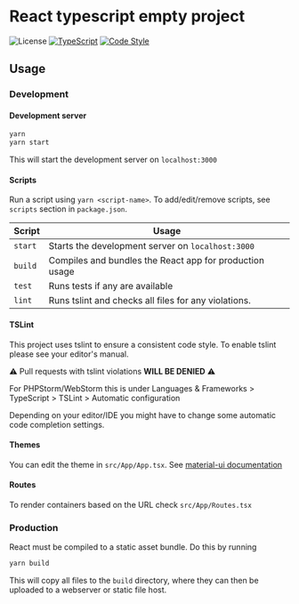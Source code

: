 # React typescript empty project

![License](https://img.shields.io/github/license/jannes-io/react-ts-basic-structure)
[![TypeScript](https://img.shields.io/badge/%3C%2F%3E-TypeScript-blue)](https://www.typescriptlang.org/) 
[![Code Style](https://badgen.net/badge/code%20style/airbnb/ff5a5f?icon=airbnb)](https://github.com/airbnb/javascript)

## Usage

### Development

#### Development server

```bash
yarn
yarn start
```
This will start the development server on `localhost:3000`

#### Scripts

Run a script using `yarn <script-name>`. To add/edit/remove scripts, see `scripts` section in `package.json`.

| Script | Usage |
| --- | --- |
|`start`|Starts the development server on `localhost:3000`|
|`build`|Compiles and bundles the React app for production usage|
|`test`|Runs tests if any are available|
|`lint`|Runs tslint and checks all files for any violations.|

#### TSLint
This project uses tslint to ensure a consistent code style.
To enable tslint please see your editor's manual.

⚠ Pull requests with tslint violations **WILL BE DENIED** ⚠

For PHPStorm/WebStorm this is under
Languages & Frameworks > TypeScript > TSLint > Automatic configuration

Depending on your editor/IDE you might have to change some automatic code completion settings.

#### Themes
You can edit the theme in `src/App/App.tsx`. See [material-ui documentation](https://material-ui.com/customization/themes/)

#### Routes
To render containers based on the URL check `src/App/Routes.tsx`

### Production
React must be compiled to a static asset bundle. Do this by running
```bash
yarn build
```
This will copy all files to the `build` directory, where they can then be uploaded to a webserver or static file host.
